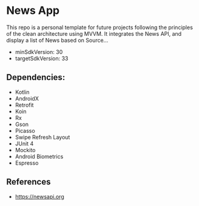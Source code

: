 # News App

This repo is a personal template for future projects following the principles of the clean architecture using MVVM.
It integrates the News API, and display a list of News based on Source...


* minSdkVersion: 30
* targetSdkVersion: 33

## Dependencies:
* Kotlin
* AndroidX
* Retrofit
* Koin
* Rx
* Gson
* Picasso
* Swipe Refresh Layout
* JUnit 4
* Mockito
* Android Biometrics
* Espresso

## References
* https://newsapi.org